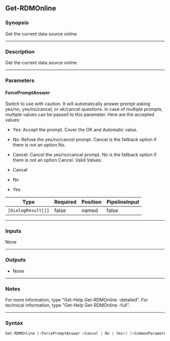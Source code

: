 Get-RDMOnline
-------------

### Synopsis
Get the current data source online

---

### Description

Get the current data source online

---

### Parameters
#### **ForcePromptAnswer**
Switch to use with caution. It will automatically answer prompt asking yes/no, yes/no/cancel, or ok/cancel questions. In case of multiple prompts, multiple values can be passed to this parameter. Here are the accepted values:
* Yes: Accept the prompt. Cover the OK and Automatic value.
* No: Refuse the yes/no/cancel prompt. Cancel is the fallback option if there is not an option No.
* Cancel: Cancel the yes/no/cancel prompt. No is the fallback option if there is not an option Cancel.
Valid Values:

* Cancel
* No
* Yes

|Type              |Required|Position|PipelineInput|
|------------------|--------|--------|-------------|
|`[DialogResult[]]`|false   |named   |false        |

---

### Inputs
None

---

### Outputs
* None

---

### Notes
For more information, type "Get-Help Get-RDMOnline -detailed". For technical information, type "Get-Help Get-RDMOnline -full".

---

### Syntax
```PowerShell
Get-RDMOnline [-ForcePromptAnswer <Cancel | No | Yes>] [<CommonParameters>]
```
